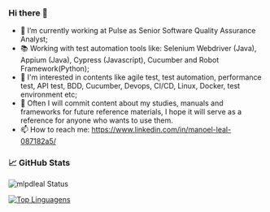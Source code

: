 ### Hi there 👋

- 🏢 I’m currently working at Pulse as Senior Software Quality Assurance Analyst;
- 📚 Working with test automation tools like: Selenium Webdriver (Java), Appium (Java), Cypress (Javascript), Cucumber and Robot Framework(Python);
- 🌱 I'm interested in contents like agile test, test automation, performance test, API test, BDD, Cucumber, Devops, CI/CD, Linux, Docker, test environment etc;
- 📁 Often I will commit content about my studies, manuals and frameworks for future reference materials, I hope it will serve as a reference for anyone who wants to use them.
- 📫 How to reach me: https://www.linkedin.com/in/manoel-leal-087182a5/

### &#x1f4c8; GitHub Stats

![mlpdleal Status](https://github-readme-stats.vercel.app/api?username=mlpdleal&show_icons=true&)

[![Top Linguagens](https://github-readme-stats.vercel.app/api/top-langs/?username=mlpdleal&layout=compact&hide=plpgsql&)](https://github.com/anuraghazra/github-readme-stats)
